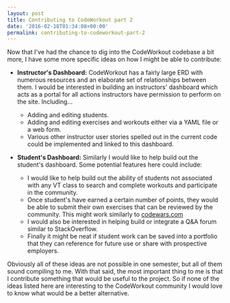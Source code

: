 ```yaml
---
layout: post
title: Contributing to CodeWorkout part 2
date: '2016-02-18T01:34:08+00:00'
permalink: contributing-to-codeworkout-part-2
---
```

Now that I've had the chance to dig into the CodeWorkout codebase a bit more, I have some more specific ideas on how I might be able to contribute:

 - **Instructor's Dashboard:** CodeWorkout has a fairly large ERD with numerous resources and an elaborate set of relationships between them. I would be interested in building an instructors' dashboard which acts as a portal for all actions instructors have permission to perform on the site. Including...
     - Adding and editing students.
     - Adding and editing exercises and workouts either via a YAML file or a web form.
     - Various other instructor user stories spelled out in the current code could be implemented and linked to this dashboard.

 - **Student's Dashboard:** Similarly I would like to help build out the student's dashboard. Some potential features here could include:

    - I would like to help build out the ability of students not associated with any VT class to search and complete workouts and participate in the community.
     - Once student's have earned a certain number of points, they would be able to submit their own exercises that can be reviewed by the community. This might work similarly to [codewars.com][1]
    - I would also be interested in helping build or integrate a Q&A forum similar to StackOverflow.
    - Finally it might be neat if student work can be saved into a portfolio that they can reference for future use or share with prospective employers. 


Obviously all of these ideas are not possible in one semester, but all of them sound compiling to me. With that said, the most important thing to me is that I contribute something that would be useful to the project. So if none of the ideas listed here are interesting to the CodeWorkout community I would love to know what would be a better alternative. 

  [1]: http://www.codewars.com
